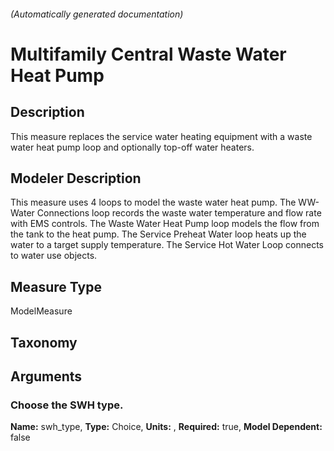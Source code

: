 

###### (Automatically generated documentation)

# Multifamily Central Waste Water Heat Pump

## Description
This measure replaces the service water heating equipment with a waste water heat pump loop and optionally top-off water heaters.

## Modeler Description
This measure uses 4 loops to model the waste water heat pump. The WW-Water Connections loop records the waste water temperature and flow rate with EMS controls. The Waste Water Heat Pump loop models the flow from the tank to the heat pump. The Service Preheat Water loop heats up the water to a target supply temperature. The Service Hot Water Loop connects to water use objects.

## Measure Type
ModelMeasure

## Taxonomy


## Arguments


### Choose the SWH type.

**Name:** swh_type,
**Type:** Choice,
**Units:** ,
**Required:** true,
**Model Dependent:** false




